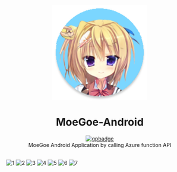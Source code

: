 <div align="center">
  <img src="app/src/main/res/mipmap-xxxhdpi/ic_launcher.png" width = "256" alt="MoeGoe-Kanban-Musume">
  <br>
  <h1>MoeGoe-Android</h1>
  <a href="https://play.google.com/store/apps/datasafety?id=top.fumiama.moegoe">
    <img src="https://raw.githubusercontent.com/steverichey/google-play-badge-svg/master/img/zh-cn_get.svg" width = "256" alt="gpbadge">
  </a>
  <br>
  MoeGoe Android Application by calling Azure function API<br><br>
</div>

![1](https://user-images.githubusercontent.com/41315874/185280346-4f41fb53-fdb4-46c1-acfa-495f0850b1e9.png)
![2](https://user-images.githubusercontent.com/41315874/185280353-f4cf31ea-03f8-4c77-bea1-817ff63516c7.png)
![3](https://user-images.githubusercontent.com/41315874/185280358-1f6091b6-fb02-4812-a75f-967e3c6cca26.png)
![4](https://user-images.githubusercontent.com/41315874/185280362-bdf30b74-40bf-4fb6-8009-46aeae705e65.png)
![5](https://user-images.githubusercontent.com/41315874/185280364-7e8aeac4-0cd6-49af-8ffa-ace192a5bfaf.png)
![6](https://user-images.githubusercontent.com/41315874/185280369-247ce438-da6a-446b-9f66-f6a4627e41de.png)
![7](https://user-images.githubusercontent.com/41315874/185280381-3baf9b33-d02c-4f80-b7bf-11d53601580a.png)
